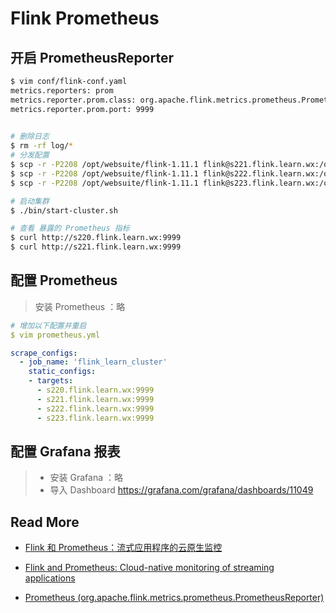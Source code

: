 # Flink Prometheus



## 开启 PrometheusReporter

```bash
$ vim conf/flink-conf.yaml 
metrics.reporters: prom
metrics.reporter.prom.class: org.apache.flink.metrics.prometheus.PrometheusReporter
metrics.reporter.prom.port: 9999
 

# 删除日志
$ rm -rf log/*
# 分发配置
$ scp -r -P2208 /opt/websuite/flink-1.11.1 flink@s221.flink.learn.wx:/opt/websuite/
$ scp -r -P2208 /opt/websuite/flink-1.11.1 flink@s222.flink.learn.wx:/opt/websuite/
$ scp -r -P2208 /opt/websuite/flink-1.11.1 flink@s223.flink.learn.wx:/opt/websuite/

# 启动集群
$ ./bin/start-cluster.sh

# 查看 暴露的 Prometheus 指标
$ curl http://s220.flink.learn.wx:9999
$ curl http://s221.flink.learn.wx:9999
```



## 配置 Prometheus

> 安装 Prometheus ：略

```yaml
# 增加以下配置并重启
$ vim prometheus.yml 

scrape_configs:
  - job_name: 'flink_learn_cluster'
    static_configs:
    - targets:
      - s220.flink.learn.wx:9999
      - s221.flink.learn.wx:9999
      - s222.flink.learn.wx:9999
      - s223.flink.learn.wx:9999
```



## 配置 Grafana 报表

> - 安装 Grafana ：略
> - 导入 Dashboard https://grafana.com/grafana/dashboards/11049



## Read More

- [Flink 和 Prometheus：流式应用程序的云原生监控](https://ververica.cn/developers/flink-and-prometheus/)

- [Flink and Prometheus: Cloud-native monitoring of streaming applications](https://flink.apache.org/features/2019/03/11/prometheus-monitoring.html)

- [Prometheus (org.apache.flink.metrics.prometheus.PrometheusReporter)](https://ci.apache.org/projects/flink/flink-docs-stable/monitoring/metrics.html#prometheus-orgapacheflinkmetricsprometheusprometheusreporter)

  